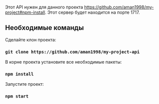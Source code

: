 Этот API нужен для данного проекта https://github.com/aman1998/my-project#npm-install. Этот сервер будет находится на порте 1717.

## Необходимые команды

Сделайте клон проекта:

 ### `git clone https://github.com/aman1998/my-project-api`

В корне проекта установите все необходимые пакеты:

### `npm install`

Запустите проект:

### `npm start`
